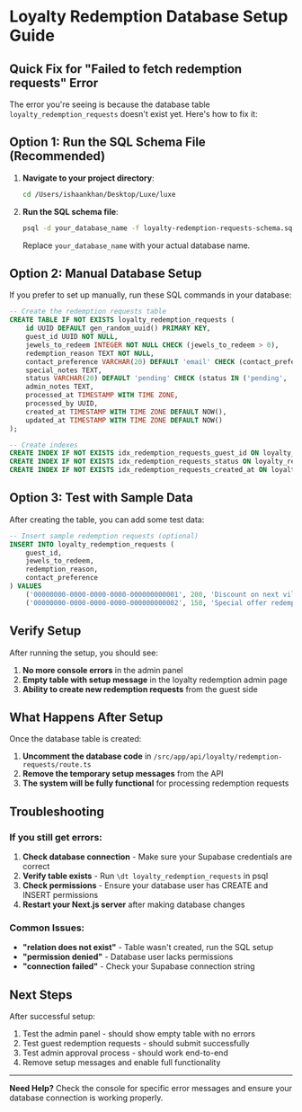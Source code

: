 # Loyalty Redemption Database Setup Guide

## Quick Fix for "Failed to fetch redemption requests" Error

The error you're seeing is because the database table `loyalty_redemption_requests` doesn't exist yet. Here's how to fix it:

## Option 1: Run the SQL Schema File (Recommended)

1. **Navigate to your project directory**:
   ```bash
   cd /Users/ishaankhan/Desktop/Luxe/luxe
   ```

2. **Run the SQL schema file**:
   ```bash
   psql -d your_database_name -f loyalty-redemption-requests-schema.sql
   ```

   Replace `your_database_name` with your actual database name.

## Option 2: Manual Database Setup

If you prefer to set up manually, run these SQL commands in your database:

```sql
-- Create the redemption requests table
CREATE TABLE IF NOT EXISTS loyalty_redemption_requests (
    id UUID DEFAULT gen_random_uuid() PRIMARY KEY,
    guest_id UUID NOT NULL,
    jewels_to_redeem INTEGER NOT NULL CHECK (jewels_to_redeem > 0),
    redemption_reason TEXT NOT NULL,
    contact_preference VARCHAR(20) DEFAULT 'email' CHECK (contact_preference IN ('email', 'phone', 'both')),
    special_notes TEXT,
    status VARCHAR(20) DEFAULT 'pending' CHECK (status IN ('pending', 'approved', 'rejected')),
    admin_notes TEXT,
    processed_at TIMESTAMP WITH TIME ZONE,
    processed_by UUID,
    created_at TIMESTAMP WITH TIME ZONE DEFAULT NOW(),
    updated_at TIMESTAMP WITH TIME ZONE DEFAULT NOW()
);

-- Create indexes
CREATE INDEX IF NOT EXISTS idx_redemption_requests_guest_id ON loyalty_redemption_requests(guest_id);
CREATE INDEX IF NOT EXISTS idx_redemption_requests_status ON loyalty_redemption_requests(status);
CREATE INDEX IF NOT EXISTS idx_redemption_requests_created_at ON loyalty_redemption_requests(created_at);
```

## Option 3: Test with Sample Data

After creating the table, you can add some test data:

```sql
-- Insert sample redemption requests (optional)
INSERT INTO loyalty_redemption_requests (
    guest_id, 
    jewels_to_redeem, 
    redemption_reason, 
    contact_preference
) VALUES 
    ('00000000-0000-0000-0000-000000000001', 200, 'Discount on next villa booking', 'email'),
    ('00000000-0000-0000-0000-000000000002', 150, 'Special offer redemption', 'both');
```

## Verify Setup

After running the setup, you should see:

1. **No more console errors** in the admin panel
2. **Empty table with setup message** in the loyalty redemption admin page
3. **Ability to create new redemption requests** from the guest side

## What Happens After Setup

Once the database table is created:

1. **Uncomment the database code** in `/src/app/api/loyalty/redemption-requests/route.ts`
2. **Remove the temporary setup messages** from the API
3. **The system will be fully functional** for processing redemption requests

## Troubleshooting

### If you still get errors:

1. **Check database connection** - Make sure your Supabase credentials are correct
2. **Verify table exists** - Run `\dt loyalty_redemption_requests` in psql
3. **Check permissions** - Ensure your database user has CREATE and INSERT permissions
4. **Restart your Next.js server** after making database changes

### Common Issues:

- **"relation does not exist"** - Table wasn't created, run the SQL setup
- **"permission denied"** - Database user lacks permissions
- **"connection failed"** - Check your Supabase connection string

## Next Steps

After successful setup:

1. Test the admin panel - should show empty table with no errors
2. Test guest redemption requests - should submit successfully
3. Test admin approval process - should work end-to-end
4. Remove setup messages and enable full functionality

---

**Need Help?** Check the console for specific error messages and ensure your database connection is working properly.

